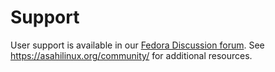 # Support

User support is available in our [Fedora Discussion forum](https://discussion.fedoraproject.org/c/neighbors/asahi/92). See https://asahilinux.org/community/ for additional resources.

